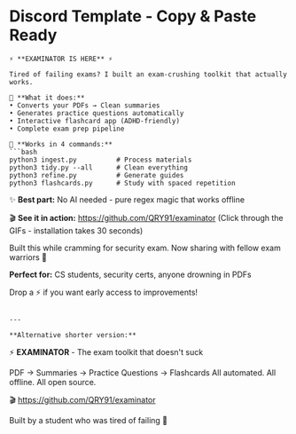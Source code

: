 # Discord Template - Copy & Paste Ready

```
⚡ **EXAMINATOR IS HERE** ⚡

Tired of failing exams? I built an exam-crushing toolkit that actually works.

🎯 **What it does:**
• Converts your PDFs → Clean summaries  
• Generates practice questions automatically
• Interactive flashcard app (ADHD-friendly)
• Complete exam prep pipeline

🚀 **Works in 4 commands:**
```bash
python3 ingest.py          # Process materials
python3 tidy.py --all      # Clean everything  
python3 refine.py          # Generate guides
python3 flashcards.py      # Study with spaced repetition
```

✨ **Best part:** No AI needed - pure regex magic that works offline

🎬 **See it in action:** https://github.com/QRY91/examinator
(Click through the GIFs - installation takes 30 seconds)

Built this while cramming for security exam. Now sharing with fellow exam warriors 💪

**Perfect for:** CS students, security certs, anyone drowning in PDFs

Drop a ⚡ if you want early access to improvements!
```

---

**Alternative shorter version:**

```
⚡ **EXAMINATOR** - The exam toolkit that doesn't suck

PDF → Summaries → Practice Questions → Flashcards
All automated. All offline. All open source.

🎬 https://github.com/QRY91/examinator

Built by a student who was tired of failing 💪
``` 
